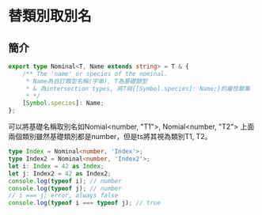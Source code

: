 # 替類別取別名

## 簡介

```typescript
export type Nominal<T, Name extends string> = T & {
	/** The 'name' or species of the nominal.
	 * Name為自訂類型名稱(字串), T為基礎類型
	 * & 為intersection types, 將T與{[Symbol.species]: Name;}的屬性聯集
	 * */
	[Symbol.species]: Name;
};
```

可以將基礎名稱取別名如Nomial\<number, "T1">, Nomial\<number, "T2"> 上面兩個類別雖然基礎類別都是number，但是ts將其視為類別T1, T2。

```typescript
type Index = Nominal<number, 'Index'>;
type Index2 = Nominal<number, 'Index2'>;
let i: Index = 42 as Index; 
let j: Index2 = 42 as Index2; 
console.log(typeof i); // number
console.log(typeof j); // number
// i === j; error, always false
console.log(typeof i === typeof j); // true
```
